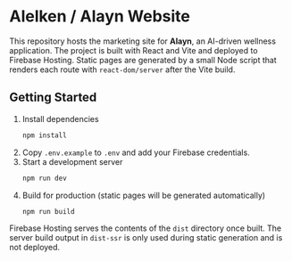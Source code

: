 # Alelken / Alayn Website

This repository hosts the marketing site for **Alayn**, an AI-driven wellness application. The project is built with React and Vite and deployed to Firebase Hosting. Static pages are generated by a small Node script that renders each route with `react-dom/server` after the Vite build.

## Getting Started

1. Install dependencies
   ```bash
   npm install
   ```
2. Copy `.env.example` to `.env` and add your Firebase credentials.
3. Start a development server
   ```bash
   npm run dev
   ```
4. Build for production (static pages will be generated automatically)
   ```bash
   npm run build
   ```

Firebase Hosting serves the contents of the `dist` directory once built.
The server build output in `dist-ssr` is only used during static generation and
is not deployed.
